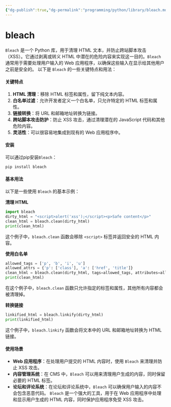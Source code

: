 ```yaml
---
{"dg-publish":true,"dg-permalink":"programming/python/library/bleach.md","permalink":"/programming/python/library/bleach.md/"}
---
```



# bleach

`Bleach` 是一个 Python 库，用于清理 HTML 文本，并防止跨站脚本攻击（XSS）。它通过剥离或转义 HTML 中潜在的危险内容来实现这一目的。`Bleach` 通常用于需要处理用户输入的 Web 应用程序，以确保这些输入在显示给其他用户之前是安全的。 以下是 `Bleach` 的一些关键特点和用法：

#### 关键特点

1. **HTML 清理**：移除 HTML 标签和属性，留下纯文本内容。
2. **白名单过滤**：允许开发者定义一个白名单，只允许特定的 HTML 标签和属性。
3. **链接转换**：将 URL 和邮箱地址转换为链接。
4. **跨站脚本攻击防护**：防止 XSS 攻击，通过清理潜在的 JavaScript 代码和其他危险内容。
5. **灵活性**：可以很容易地集成到现有的 Web 应用程序中。

#### 安装

可以通过pip安装`Bleach`：

```bash
pip install bleach
```

#### 基本用法

以下是一些使用 `Bleach` 的基本示例：

**清理 HTML**

```python
import bleach
dirty_html = "<script>alert('xss');</script><p>Safe content</p>"
clean_html = bleach.clean(dirty_html)
print(clean_html)
```

这个例子中，`bleach.clean` 函数会移除 `<script>` 标签并返回安全的 HTML 内容。

**使用白名单**

```python
allowed_tags = ['p', 'b', 'i', 'u']
allowed_attrs = {'p': ['class'], 'a': ['href', 'title']}
clean_html = bleach.clean(dirty_html, tags=allowed_tags, attributes=allowed_attrs)
print(clean_html)
```

在这个例子中，`bleach.clean` 函数只允许指定的标签和属性，其他所有内容都会被清理掉。

**转换链接**

```python
linkified_html = bleach.linkify(dirty_html)
print(linkified_html)
```

这个例子中，`bleach.linkify` 函数会将文本中的 URL 和邮箱地址转换为 HTML 链接。

#### 使用场景

* **Web 应用程序**：在处理用户提交的 HTML 内容时，使用 `Bleach` 来清理并防止 XSS 攻击。
* **内容管理系统**：在 CMS 中，`Bleach` 可以用来清理用户生成的内容，同时保留必要的 HTML 标签。
* **论坛和评论系统**：在论坛和评论系统中，`Bleach` 可以确保用户输入的内容不会包含恶意代码。 `Bleach` 是一个强大的工具，用于在 Web 应用程序中处理和显示用户生成的 HTML 内容，同时保护应用程序免受 XSS 攻击。